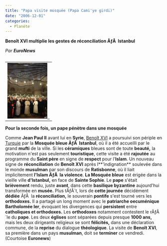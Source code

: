 ```yaml
---
title: "Papa visite mosquée (Papa Cami'ye girdi)"
date: "2006-12-01"
categories: 
  - Planéte
---
```


**Benoît XVI multiplie les gestes de réconciliation ÃƒÂ  Istanbul**

_Par **EuroNews**_

<table align="left" border="0"><tbody><tr><td><a href="//a763.v26131b.c26131.e.vr.akamaistream.net/ondemand/7/763/26131/v1/euronews1.download.akamai.com/26131/rm/new/cut/info-benedictXVI3011s_F.rm?')"><img id="image275" style="width: 128px;height: 179px" height="179" alt="251.jpg" src="../uploads/2006/12/251.jpg" width="128">&nbsp;&nbsp;</a></td></tr></tbody></table>

**Pour la seconde fois, un pape pénètre dans une mosquée**

Comme **Jean Paul II** avant lui en **Syrie**, [Benoît XVI](http://fr.fc.yahoo.com/r/religion.html) a poursuivi son périple en [Turquie](http://fr.fc.yahoo.com/t/turquie.html) par la **Mosquée bleue ÃƒÂ  Istanbul**, où il a été accueilli par le grand **mufti** de la ville. Si les **céramiques** bleues sont de toute **beauté,** la motivation n'est pas seulement **touristique**, cette visite a été **rajoutée** au programme du **Saint père** en signe de **respect** pour l'**Islam**. Un nouveau signe de **réconciliation** de **Benoît XVI** après l**'indignation** soulevée dans le monde **musulman** par son discours de **Ratisbonne**, où il liait implicitement **l'Islam ÃƒÂ  la violence**. **La Mosquée bleue** est érigée dans la vieille ville **d'Istanbul,** en face de **Sainte Sophie**. Le **pape** s'était **brièvement** rendu, juste **avant**, dans cette **basilique byzantine** aujourd'hui transformée en **musée.** Plus tÃƒÂ´t, lors de **cette journée** décidément **dédiée** ÃƒÂ  la **réconciliation,** le souverain **pontife** s'est tourné vers les **orthodoxes.** Il a partagé un long moment avec le **patriarche oecuménique Bartholomée Ier**, évoquant les divergences qui **persistent** entre **catholiques et orthodoxes.** Les **orthodoxes** notamment contestent le rÃƒÂ´le du **pape**. Les deux **églises** sont séparées depuis presque **1000 ans,** mais les deux dirigeants religieux se sont **félicités,** dans une déclaration commune, de la **reprise** du dialogue **théologique**. La visite de **Benoît XVI**, sa première dans un pays **musulman**, doit se **terminer** ce vendredi.(Courtoise **Euronews**)
